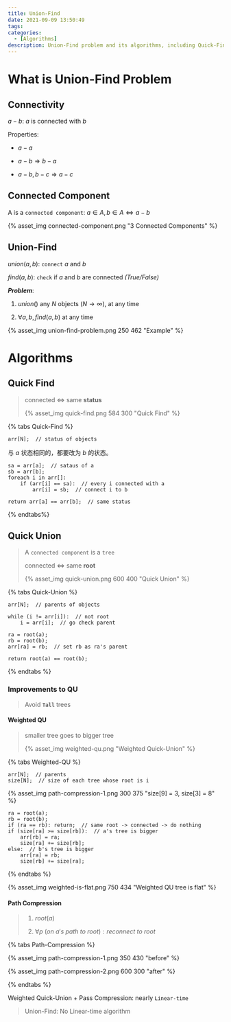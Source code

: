 ```yaml
---
title: Union-Find
date: 2021-09-09 13:50:49
tags:
categories:
  - [Algorithms]
description: Union-Find problem and its algorithms, including Quick-Find, Quick-Union, and improvements on QU.
---
```


# What is Union-Find Problem

## Connectivity

$a-b$: $a$ is connected with $b$

Properties:

- $a-a$

- $a-b \Longrightarrow b-a$

- $a-b,b-c \Longrightarrow a-c$

## Connected Component

A is a `connected component`: $a\in{A},b\in{A} \iff a-b$

{% asset_img connected-component.png "3 Connected Components" %}

## Union-Find

$union(a,b)$: `connect` $a$ and $b$

$find(a,b)$: `check` if $a$ and $b$ are connected *(True/False)*

***Problem***:

1. $union()$ any $N$ objects $(N\to\infty)$, at any time

2. ${\forall}a,b,find(a,b)$ at any time

{% asset_img union-find-problem.png 250 462 "Example" %}

# Algorithms

## Quick Find

> connected $\Longleftrightarrow$ same **status**
>
> {% asset_img quick-find.png 584 300 "Quick Find" %}

{% tabs Quick-Find %}
<!-- tab Data Structure -->
```pseudocode
arr[N];  // status of objects
```
<!-- endtab -->

<!-- tab union(a,b) -->

与 $a$ 状态相同的，都要改为 $b$ 的状态。

```pseudocode
sa = arr[a];  // sataus of a
sb = arr[b];
foreach i in arr[]:
	if (arr[i] == sa):  // every i connected with a
		arr[i] = sb;  // connect i to b
```
<!-- endtab -->

<!-- tab find(a,b) -->

```pseudocode
return arr[a] == arr[b];  // same status
```
<!-- endtab -->
{%  endtabs%}

## Quick Union

> A `connected component` is a `tree`
>
> connected $\Longleftrightarrow$ same **root**
>
> {% asset_img quick-union.png 600 400 "Quick Union" %}

{% tabs Quick-Union %}
<!-- tab Data Structure -->
```pseudocode
arr[N];  // parents of objects
```
<!-- endtab -->

<!-- tab root(i) -->

```pseudocode
while (i != arr[i]):  // not root
	i = arr[i];  // go check parent
```
<!-- endtab -->

<!-- tab union(a,b) -->
```pseudocode
ra = root(a);
rb = root(b);
arr[ra] = rb;  // set rb as ra's parent
```
<!-- endtab -->

<!-- tab find(a,b) -->
```pseudocode
return root(a) == root(b);
```
<!-- endtab -->
{% endtabs %}

### Improvements to QU

> Avoid **`Tall`** trees

#### Weighted QU

> smaller tree goes to bigger tree
>
> {% asset_img weighted-qu.png "Weighted Quick-Union" %}

{% tabs Weighted-QU %}
<!-- tab Data Structure -->
```pseudocode
arr[N];  // parents
size[N];  // size of each tree whose root is i
```

{% asset_img path-compression-1.png 300 375 "size[9] = 3, size[3] = 8" %}
<!-- endtab -->

<!-- tab union(a,b) -->
```pseudocode
ra = root(a);
rb = root(b);
if (ra == rb): return;  // same root -> connected -> do nothing
if (size[ra] >= size[rb]):  // a's tree is bigger
	arr[rb] = ra;
	size[ra] += size[rb];
else:  // b's tree is bigger
	arr[ra] = rb;
	size[rb] += size[ra];
```
<!-- endtab -->
{% endtabs %}

{% asset_img weighted-is-flat.png 750 434 "Weighted QU tree is flat" %}

#### Path Compression

> 1. $root(a)$
>
> 2. $\forall p\ (on\ a's\ path\ to\ root): reconnect\ to\ root$

{% tabs Path-Compression %}
<!-- tab Before -->
{% asset_img path-compression-1.png 350 430 "before" %}
<!-- endtab -->

<!-- tab After -->
{% asset_img path-compression-2.png 600 300 "after" %}
<!-- endtab -->
{% endtabs %}

Weighted Quick-Union + Pass Compression: nearly `Linear-time`

> Union-Find: No Linear-time algorithm
